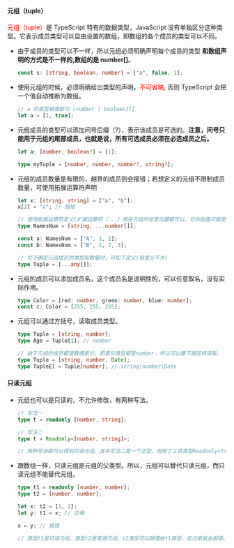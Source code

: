 #### 元组（tuple）

<font color=red>元组（tuple）</font>是 TypeScript 特有的数据类型，JavaScript 没有单独区分这种类型。它表示成员类型可以自由设置的数组，即数组的各个成员的类型可以不同。

- 由于成员的类型可以不一样，所以元组必须明确声明每个成员的类型 **和数组声明的方式是不一样的,数组的是 number[]**。

  ```ts
  const s: [string, boolean, number] = ["a", false, 1];
  ```

- 使用元组的时候，必须明确给出类型的声明，<font color=red>不可省略</font>, 否则 TypeScript 会把一个值自动推断为数组。

  ```ts
  // a 的类型被推断为 (number | boolean)[]
  let a = [1, true];
  ```

- 元组成员的类型可以添加问号后缀（?），表示该成员是可选的。**注意，问号只能用于元组的尾部成员，也就是说，所有可选成员必须在必选成员之后。**

  ```ts
  let a: [number, boolean?] = [1];
  ```

  ```ts
  type myTuple = [number, number, number?, string?];
  ```

- 元组的成员数量是有限的，越界的成员则会报错；若想定义的元组不限制成员数量，可使用拓展运算符声明

  ```ts
  let x: [string, string] = ["a", "b"];
  x[2] = "c"; // 报错

  // 使用拓展运算符定义(扩展运算符（...）用在元组的任意位置都可以，它的后面只能是一个数组或元组。)
  type NamesNum = [string, ...number[]];

  const a: NamesNum = ["A", 1, 2];
  const b: NamesNum = ["B", 1, 2, 3];

  // 在不确定元组成员的类型和数量时，可如下定义(但意义不大)
  type Tuple = [...any[]];
  ```

- 元组的成员可以添加成员名，这个成员名是说明性的，可以任意取名，没有实际作用。

  ```ts
  type Color = [red: number, green: number, blue: number];
  const c: Color = [255, 255, 255];
  ```

- 元组可以通过方括号，读取成员类型。

  ```ts
  type Tuple = [string, number];
  type Age = Tuple[1]; // number

  // 由于元组的成员都是数值索引，即索引类型都是number，所以可以像下面这样读取。
  type Tuple = [string, number, Date];
  type TupleEl = Tuple[number]; // string|number|Date
  ```

#### 只读元组

- 元组也可以是只读的，不允许修改，有两种写法。

  ```ts
  // 写法一
  type t = readonly [number, string];

  // 写法二
  type t = Readonly<[number, string]>;

  // 两种写法都可以得到只读元组，其中写法二是一个泛型，用到了工具类型Readonly<T>。
  ```

- 跟数组一样，只读元组是元组的父类型。所以，元组可以替代只读元组，而只读元组不能替代元组。

  ```ts
  type t1 = readonly [number, number];
  type t2 = [number, number];

  let x: t2 = [1, 2];
  let y: t1 = x; // 正确

  x = y; // 报错

  // 类型t1是只读元组，类型t2是普通元组。t2类型可以赋值给t1类型，反过来就会报错。
  ```
